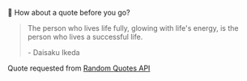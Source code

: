 📣 How about a quote before you go?

> The person who lives life fully, glowing with life's energy, is the person who lives a successful life.
>
> <p>- Daisaku Ikeda</p>

Quote requested from [Random Quotes API](https://github.com/lukePeavey/quotable)
